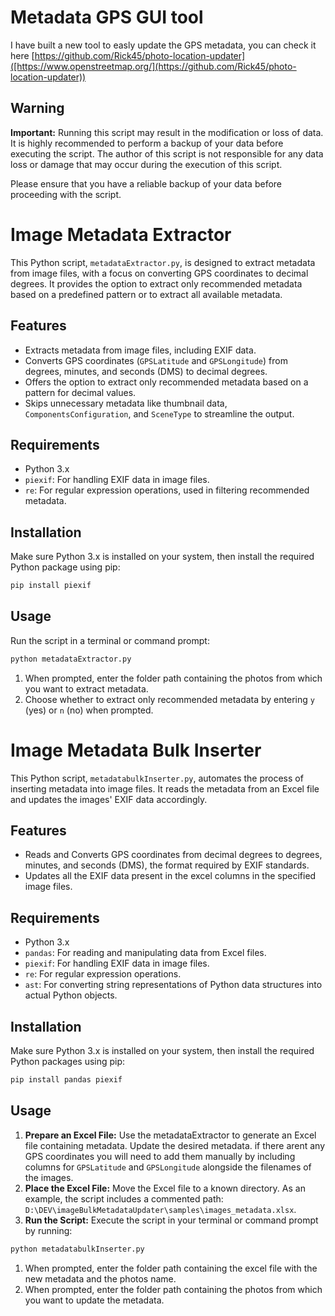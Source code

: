 # Metadata GPS GUI tool
I have built a new tool to easly update the GPS metadata, you can check it here [https://github.com/Rick45/photo-location-updater]([https://www.openstreetmap.org/](https://github.com/Rick45/photo-location-updater))


## Warning

**Important:** Running this script may result in the modification or loss of data. It is highly recommended to perform a backup of your data before executing the script. The author of this script is not responsible for any data loss or damage that may occur during the execution of this script.

Please ensure that you have a reliable backup of your data before proceeding with the script.


# Image Metadata Extractor

This Python script, `metadataExtractor.py`, is designed to extract metadata from image files, with a focus on converting GPS coordinates to decimal degrees. It provides the option to extract only recommended metadata based on a predefined pattern or to extract all available metadata.

## Features

- Extracts metadata from image files, including EXIF data.
- Converts GPS coordinates (`GPSLatitude` and `GPSLongitude`) from degrees, minutes, and seconds (DMS) to decimal degrees.
- Offers the option to extract only recommended metadata based on a pattern for decimal values.
- Skips unnecessary metadata like thumbnail data, `ComponentsConfiguration`, and `SceneType` to streamline the output.

## Requirements

- Python 3.x
- `piexif`: For handling EXIF data in image files.
- `re`: For regular expression operations, used in filtering recommended metadata.

## Installation

Make sure Python 3.x is installed on your system, then install the required Python package using pip:

```bash
pip install piexif
```

## Usage

Run the script in a terminal or command prompt:
```bash
python metadataExtractor.py
```
1. When prompted, enter the folder path containing the photos from which you want to extract metadata.
2. Choose whether to extract only recommended metadata by entering `y` (yes) or `n` (no) when prompted.


# Image Metadata Bulk Inserter

This Python script, `metadatabulkInserter.py`, automates the process of inserting metadata into image files. It reads the metadata from an Excel file and updates the images' EXIF data accordingly.

## Features

- Reads and Converts GPS coordinates from decimal degrees to degrees, minutes, and seconds (DMS), the format required by EXIF standards.
- Updates all the EXIF data present in the excel columns in the specified image files.

## Requirements

- Python 3.x
- `pandas`: For reading and manipulating data from Excel files.
- `piexif`: For handling EXIF data in image files.
- `re`: For regular expression operations.
- `ast`: For converting string representations of Python data structures into actual Python objects.

## Installation

Make sure Python 3.x is installed on your system, then install the required Python packages using pip:

```bash
pip install pandas piexif
```

## Usage

1. **Prepare an Excel File:** Use the metadataExtractor to generate an Excel file containing metadata. Update the desired metadata. if there arent any GPS coordinates you will need to add them manually by including columns for `GPSLatitude` and `GPSLongitude` alongside the filenames of the images.
2. **Place the Excel File:** Move the Excel file to a known directory. As an example, the script includes a commented path: `D:\DEV\imageBulkMetadataUpdater\samples\images_metadata.xlsx`.
3. **Run the Script:** Execute the script in your terminal or command prompt by running:

```bash
python metadatabulkInserter.py
```

1. When prompted, enter the folder path containing the excel file with the new metadata and the photos name.
2. When prompted, enter the folder path containing the photos from which you want to update the metadata.

